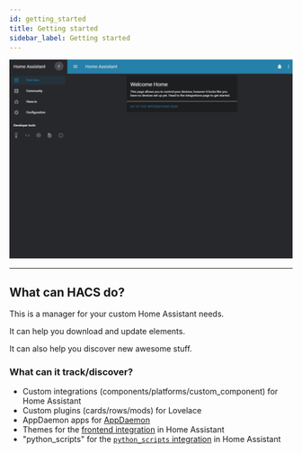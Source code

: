 ```yaml
---
id: getting_started
title: Getting started
sidebar_label: Getting started
---
```


![hacsdemo](/docs/assets/hacsdemo.gif)

***

## What can HACS do?

This is a manager for your custom Home Assistant needs.

It can help you download and update elements.

It can also help you discover new awesome stuff.

### What can it track/discover?

- Custom integrations (components/platforms/custom_component) for Home Assistant
- Custom plugins (cards/rows/mods) for Lovelace
- AppDaemon apps for [AppDaemon](https://appdaemon.readthedocs.io/en/latest/)
- Themes for the [frontend integration](https://www.home-assistant.io/components/frontend/) in Home Assistant
- "python_scripts" for the [`python_scripts` integration](https://www.home-assistant.io/components/python_script/) in Home Assistant